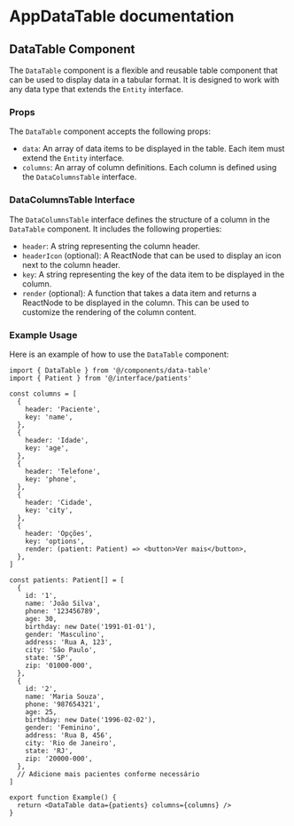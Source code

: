 # AppDataTable documentation

## DataTable Component

The `DataTable` component is a flexible and reusable table component that can be used to display data in a tabular format. It is designed to work with any data type that extends the `Entity` interface.

### Props

The `DataTable` component accepts the following props:

- `data`: An array of data items to be displayed in the table. Each item must extend the `Entity` interface.
- `columns`: An array of column definitions. Each column is defined using the `DataColumnsTable` interface.

### DataColumnsTable Interface

The `DataColumnsTable` interface defines the structure of a column in the `DataTable` component. It includes the following properties:

- `header`: A string representing the column header.
- `headerIcon` (optional): A ReactNode that can be used to display an icon next to the column header.
- `key`: A string representing the key of the data item to be displayed in the column.
- `render` (optional): A function that takes a data item and returns a ReactNode to be displayed in the column. This can be used to customize the rendering of the column content.

### Example Usage

Here is an example of how to use the `DataTable` component:

```tsx
import { DataTable } from '@/components/data-table'
import { Patient } from '@/interface/patients'

const columns = [
  {
    header: 'Paciente',
    key: 'name',
  },
  {
    header: 'Idade',
    key: 'age',
  },
  {
    header: 'Telefone',
    key: 'phone',
  },
  {
    header: 'Cidade',
    key: 'city',
  },
  {
    header: 'Opções',
    key: 'options',
    render: (patient: Patient) => <button>Ver mais</button>,
  },
]

const patients: Patient[] = [
  {
    id: '1',
    name: 'João Silva',
    phone: '123456789',
    age: 30,
    birthday: new Date('1991-01-01'),
    gender: 'Masculino',
    address: 'Rua A, 123',
    city: 'São Paulo',
    state: 'SP',
    zip: '01000-000',
  },
  {
    id: '2',
    name: 'Maria Souza',
    phone: '987654321',
    age: 25,
    birthday: new Date('1996-02-02'),
    gender: 'Feminino',
    address: 'Rua B, 456',
    city: 'Rio de Janeiro',
    state: 'RJ',
    zip: '20000-000',
  },
  // Adicione mais pacientes conforme necessário
]

export function Example() {
  return <DataTable data={patients} columns={columns} />
}
